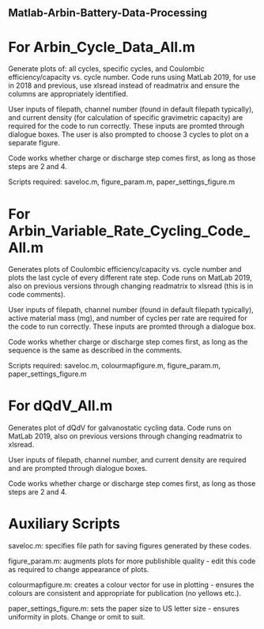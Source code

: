 ## Matlab-Arbin-Battery-Data-Processing

# For Arbin_Cycle_Data_All.m
Generate plots of: all cycles, specific cycles, and Coulombic efficiency/capacity vs. cycle number. Code runs using MatLab 2019, for use in 2018 and previous, use xlsread instead of readmatrix and ensure the columns are appropriately identified.

User inputs of filepath, channel number (found in default filepath typically), and current density (for calculation of specific gravimetric capacity) are required for the code to run correctly. These inputs are promted through dialogue boxes. The user is also prompted to choose 3 cycles to plot on a separate figure.

Code works whether charge or discharge step comes first, as long as those steps are 2 and 4.

Scripts required: saveloc.m, figure_param.m, paper_settings_figure.m

# For Arbin_Variable_Rate_Cycling_Code_All.m
Generates plots of Coulombic efficiency/capacity vs. cycle number and plots the last cycle of every different rate step.
Code runs on MatLab 2019, also on previous versions through changing readmatrix to xlsread (this is in code comments).

User inputs of filepath, channel number (found in default filepath typically), active material mass (mg), and number of cycles per rate are required for the code to run correctly. These inputs are promted through a dialogue box.

Code works whether charge or discharge step comes first, as long as the sequence is the same as described in the comments.

Scripts required: saveloc.m, colourmapfigure.m, figure_param.m, paper_settings_figure.m

# For dQdV_All.m
Generates plot of dQdV for galvanostatic cycling data. Code runs on MatLab 2019, also on previous versions through changing readmatrix to xlsread.

User inputs of filepath, channel number, and current density are required and are prompted through dialogue boxes.

Code works whether charge or discharge step comes first, as long as those steps are 2 and 4.

# Auxiliary Scripts
saveloc.m: specifies file path for saving figures generated by these codes.

figure_param.m: augments plots for more publishible quality - edit this code as required to change appearance of plots.

colourmapfigure.m: creates a colour vector for use in plotting - ensures the colours are consistent and appropriate for publication (no yellows etc.).

paper_settings_figure.m: sets the paper size to US letter size - ensures uniformity in plots. Change or omit to suit.
